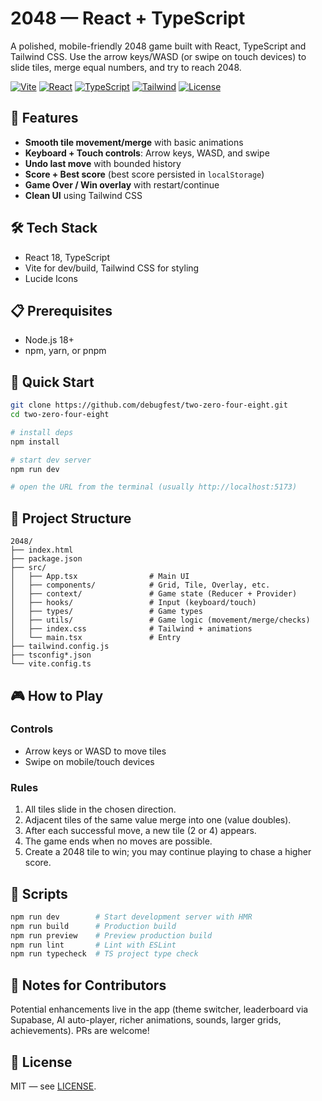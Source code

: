 # 2048 — React + TypeScript

A polished, mobile-friendly 2048 game built with React, TypeScript and Tailwind CSS. Use the arrow keys/WASD (or swipe on touch devices) to slide tiles, merge equal numbers, and try to reach 2048.

[![Vite](https://img.shields.io/badge/Vite-5.0+-646CFF.svg)](https://vitejs.dev)
[![React](https://img.shields.io/badge/React-18-61DAFB.svg)](https://react.dev)
[![TypeScript](https://img.shields.io/badge/TypeScript-5-3178C6.svg)](https://www.typescriptlang.org/)
[![Tailwind](https://img.shields.io/badge/Tailwind-3-06B6D4.svg)](https://tailwindcss.com)
[![License](https://img.shields.io/badge/License-MIT-green.svg)](LICENSE)

## 🌟 Features

- **Smooth tile movement/merge** with basic animations
- **Keyboard + Touch controls**: Arrow keys, WASD, and swipe
- **Undo last move** with bounded history
- **Score + Best score** (best score persisted in `localStorage`)
- **Game Over / Win overlay** with restart/continue
- **Clean UI** using Tailwind CSS

## 🛠️ Tech Stack

- React 18, TypeScript
- Vite for dev/build, Tailwind CSS for styling
- Lucide Icons

## 📋 Prerequisites

- Node.js 18+
- npm, yarn, or pnpm

## 🚀 Quick Start

```bash
git clone https://github.com/debugfest/two-zero-four-eight.git
cd two-zero-four-eight

# install deps
npm install

# start dev server
npm run dev

# open the URL from the terminal (usually http://localhost:5173)
```

## 📁 Project Structure

```
2048/
├── index.html
├── package.json
├── src/
│   ├── App.tsx                # Main UI
│   ├── components/            # Grid, Tile, Overlay, etc.
│   ├── context/               # Game state (Reducer + Provider)
│   ├── hooks/                 # Input (keyboard/touch)
│   ├── types/                 # Game types
│   ├── utils/                 # Game logic (movement/merge/checks)
│   ├── index.css              # Tailwind + animations
│   └── main.tsx               # Entry
├── tailwind.config.js
├── tsconfig*.json
└── vite.config.ts
```

## 🎮 How to Play

### Controls
- Arrow keys or WASD to move tiles
- Swipe on mobile/touch devices

### Rules
1. All tiles slide in the chosen direction.
2. Adjacent tiles of the same value merge into one (value doubles).
3. After each successful move, a new tile (2 or 4) appears.
4. The game ends when no moves are possible.
5. Create a 2048 tile to win; you may continue playing to chase a higher score.

## 🔧 Scripts

```bash
npm run dev        # Start development server with HMR
npm run build      # Production build
npm run preview    # Preview production build
npm run lint       # Lint with ESLint
npm run typecheck  # TS project type check
```

## 📝 Notes for Contributors

Potential enhancements live in the app (theme switcher, leaderboard via Supabase, AI auto-player, richer animations, sounds, larger grids, achievements). PRs are welcome!

## 📄 License

MIT — see [LICENSE](LICENSE).
